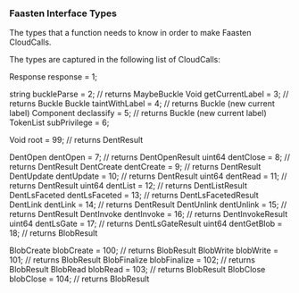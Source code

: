 ### Faasten Interface Types
The types that a function needs to know in order to make Faasten CloudCalls.

The types are captured in the following list of CloudCalls:

Response response = 1; 

string buckleParse = 2; // returns MaybeBuckle 
Void getCurrentLabel = 3; // returns Buckle 
Buckle taintWithLabel = 4; // returns Buckle (new current label) 
Component declassify = 5; // returns Buckle (new current label) 
TokenList subPrivilege = 6; 

Void              root           = 99; // returns DentResult

DentOpen          dentOpen       =  7; // returns DentOpenResult
uint64            dentClose      =  8; // returns DentResult
DentCreate        dentCreate     =  9; // returns DentResult
DentUpdate        dentUpdate     = 10; // returns DentResult
uint64            dentRead       = 11; // returns DentResult
uint64            dentList       = 12; // returns DentListResult
DentLsFaceted     dentLsFaceted  = 13; // returns DentLsFacetedResult
DentLink          dentLink       = 14; // returns DentResult
DentUnlink        dentUnlink     = 15; // returns DentResult
DentInvoke        dentInvoke     = 16; // returns DentInvokeResult
uint64            dentLsGate     = 17; // returns DentLsGateResult
uint64            dentGetBlob    = 18; // returns BlobResult

BlobCreate        blobCreate     = 100; // returns BlobResult
BlobWrite         blobWrite      = 101; // returns BlobResult
BlobFinalize      blobFinalize   = 102; // returns BlobResult
BlobRead          blobRead       = 103;  // returns BlobResult
BlobClose         blobClose      = 104; // returns BlobResult
